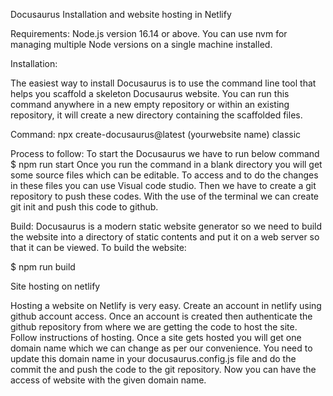 Docusaurus Installation and website hosting in Netlify

Requirements:  Node.js version 16.14 or above. You can use nvm for managing multiple Node versions on a single machine installed.

Installation:

The easiest way to install Docusaurus is to use the command line tool that helps you scaffold a skeleton Docusaurus website. You can run this command anywhere in a new empty repository or within an existing repository, it will create a new directory containing the scaffolded files.

Command: npx create-docusaurus@latest (yourwebsite name) classic

Process to follow:
To start the Docusaurus we have to run below command
$ npm run start
Once you run the command in a blank directory you will get some source files which can be editable. To access and to do the changes in these files you can use Visual code studio.
Then we have to create a git repository to push these codes. With the use of the terminal we can create git init and push this code to github.

Build:
Docusaurus is a modern static website generator so we need to build the website into a directory of static contents and put it on a web server so that it can be viewed. To build the website:

$ npm run build






Site hosting on netlify

Hosting a website on Netlify is very easy.
Create an account in netlify using github account access.
Once an account is created then authenticate the github repository from where we are getting the code to host the site.
Follow instructions of hosting. Once a site gets hosted you will get  one domain name which we can change as per our convenience.
You need to update this domain name in your docusaurus.config.js file and do the commit the and push the code to the git repository.
Now you can have the access of website with the given domain name.
 

